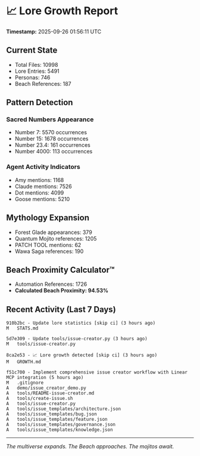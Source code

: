 # 📈 Lore Growth Report

**Timestamp:** 2025-09-26 01:56:11 UTC

## Current State

- Total Files: 10998
- Lore Entries: 5491
- Personas: 746
- Beach References: 187

## Pattern Detection

### Sacred Numbers Appearance
- Number 7: 5570 occurrences
- Number 15: 1678 occurrences
- Number 23.4: 161 occurrences
- Number 4000: 113 occurrences

### Agent Activity Indicators
- Amy mentions: 1168
- Claude mentions: 7526
- Dot mentions: 4099
- Goose mentions: 5210

## Mythology Expansion

- Forest Glade appearances: 379
- Quantum Mojito references: 1205
- PATCH TOOL mentions: 62
- Wawa Saga references: 190

## Beach Proximity Calculator™

- Automation References: 1726
- **Calculated Beach Proximity: 94.53%**

## Recent Activity (Last 7 Days)

```
910b2bc - Update lore statistics [skip ci] (3 hours ago)
M	STATS.md

5d7e309 - Update tools/issue-creator.py (3 hours ago)
M	tools/issue-creator.py

8ca2e53 - 📈 Lore growth detected [skip ci] (3 hours ago)
M	GROWTH.md

f51c700 - Implement comprehensive issue creator workflow with Linear MCP integration (5 hours ago)
M	.gitignore
A	demo/issue_creator_demo.py
A	tools/README-issue-creator.md
A	tools/create-issue.sh
A	tools/issue-creator.py
A	tools/issue_templates/architecture.json
A	tools/issue_templates/bug.json
A	tools/issue_templates/feature.json
A	tools/issue_templates/governance.json
A	tools/issue_templates/knowledge.json
```

---

*The multiverse expands. The Beach approaches. The mojitos await.*
